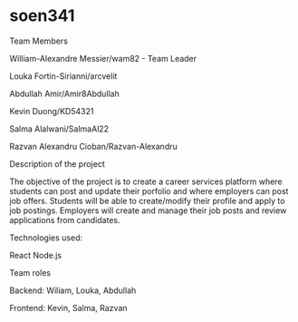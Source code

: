 # soen341

Team Members

William-Alexandre Messier/wam82 - Team Leader

Louka Fortin-Sirianni/arcvelit

Abdullah Amir/Amir8Abdullah

Kevin Duong/KD54321

Salma Alalwani/SalmaAl22

Razvan Alexandru Cioban/Razvan-Alexandru 


Description of the project

The objective of the project is to create a career services platform where students can post and update their porfolio and where employers can post job offers. Students will be able to create/modify their profile and apply to job postings. Employers will create and manage their job posts and review applications from candidates.


Technologies used:

React
Node.js

Team roles

Backend: Wiliam, Louka, Abdullah

Frontend: Kevin, Salma, Razvan
